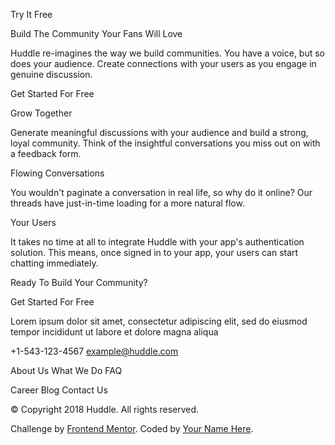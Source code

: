 Try It Free

Build The Community Your Fans Will Love

Huddle re-imagines the way we build communities. You have a voice, but so does your audience.
Create connections with your users as you engage in genuine discussion.

Get Started For Free

Grow Together

Generate meaningful discussions with your audience and build a strong, loyal community.
Think of the insightful conversations you miss out on with a feedback form.

Flowing Conversations

You wouldn't paginate a conversation in real life, so why do it online? Our threads
have just-in-time loading for a more natural flow.

Your Users

It takes no time at all to integrate Huddle with your app's authentication solution.
This means, once signed in to your app, your users can start chatting immediately.

Ready To Build Your Community?

Get Started For Free

Lorem ipsum dolor sit amet, consectetur adipiscing elit, sed do eiusmod tempor
incididunt ut labore et dolore magna aliqua

+1-543-123-4567
example@huddle.com

About Us
What We Do
FAQ

Career
Blog
Contact Us

&copy; Copyright 2018 Huddle. All rights reserved.

  <footer>
    <p class="attribution">
      Challenge by <a href="https://www.frontendmentor.io?ref=challenge" target="_blank">Frontend Mentor</a>. 
      Coded by <a href="#">Your Name Here</a>.
    </p>
  </footer>
</body>
</html>
